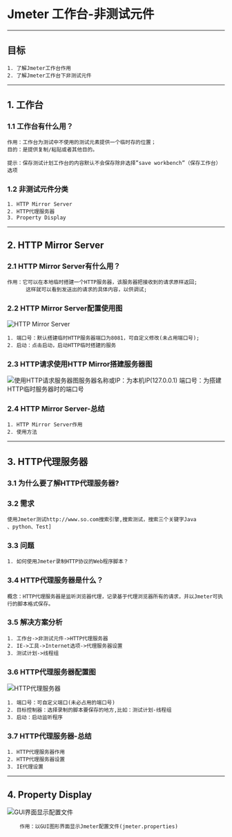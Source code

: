 # Jmeter 工作台-非测试元件

------

## 目标

```
1. 了解Jmeter工作台作用
2. 了解Jmeter工作台下非测试元件
```

------

## 1. 工作台

### 1.1 工作台有什么用？

```
作用：工作台为测试中不使用的测试元素提供一个临时存的位置；
目的：是提供复制/粘贴或者其他目的。

提示：保存测试计划工作台的内容默认不会保存除非选择”save workbench”（保存工作台）选项
```

### 1.2 非测试元件分类

```
1. HTTP Mirror Server
2. HTTP代理服务器
3. Property Display
```

------

## 2. HTTP Mirror Server

### 2.1 HTTP Mirror Server有什么用？

```
作用：它可以在本地临时搭建一个HTTP服务器，该服务器把接收到的请求原样返回;
      这样就可以看到发送出的请求的具体内容，以供调试;
```

### 2.2 HTTP Mirror Server配置使用图

![HTTP Mirror Server](/img/httpmirror01.png)

```
1. 端口号：默认搭建临时HTTP服务器端口为8081，可自定义修改(未占用端口号);
2. 启动：点击启动，启动HTTP临时搭建的服务
```

### 2.3 HTTP请求使用HTTP Mirror搭建服务器图

![使用HTTP请求服务器图](/img/httpmirror02.png)服务器名称或IP：为本机IP(127.0.0.1) 端口号：为搭建HTTP临时服务器时的端口号

### 2.4 HTTP Mirror Server-总结

```
1. HTTP Mirror Server作用
2. 使用方法
```

------

## 3. HTTP代理服务器

### 3.1 为什么要了解HTTP代理服务器?

### 3.2 需求

```
使用Jmeter测试http://www.so.com搜索引擎,搜索测试，搜索三个关键字Java
、python、Test]
```

### 3.3 问题

```
1. 如何使用Jmeter录制HTTP协议的Web程序脚本？
```

### 3.4 HTTP代理服务器是什么？

```
概念：HTTP代理服务器是监听浏览器代理，记录基于代理浏览器所有的请求，并以Jmeter可执行的脚本格式保存。
```

### 3.5 解决方案分析

```
1. 工作台->非测试元件->HTTP代理服务器
2. IE->工具->Internet选项->代理服务器设置
3. 测试计划->线程组
```

### 3.6 HTTP代理服务器配置图

![HTTP代理服务器](/img/httpagent01.png)

```
1. 端口号：可自定义端口(未必占用的端口号)
2. 目标控制器：选择录制的脚本要保存的地方,比如：测试计划-线程组
3. 启动：启动监听程序
```

### 3.7 HTTP代理服务器-总结

```
1. HTTP代理服务器作用
2. HTTP代理服务器设置
3. IE代理设置
```

------

## 4. Property Display

![GUI界面显示配置文件](/img/gui01.png)

```
    作用：以GUI图形界面显示Jmeter配置文件(jmeter.properties)
```